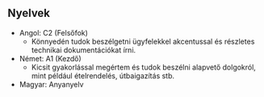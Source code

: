## Nyelvek

* Angol: C2 (Felsőfok)
  * Könnyedén tudok beszélgetni ügyfelekkel akcentussal és részletes technikai dokumentációkat írni.
* Német: A1 (Kezdő)
  * Kicsit gyakorlással megértem és tudok beszélni alapvető dolgokról, mint például ételrendelés, útbaigazítás stb.
* Magyar: Anyanyelv
